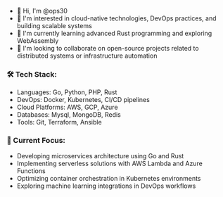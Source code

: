 - 👋 Hi, I'm @ops30
- 👀 I'm interested in cloud-native technologies, DevOps practices, and building scalable systems
- 🌱 I'm currently learning advanced Rust programming and exploring WebAssembly
- 💞️ I'm looking to collaborate on open-source projects related to distributed systems or infrastructure automation

### 🛠 Tech Stack:
- Languages: Go, Python, PHP, Rust
- DevOps: Docker, Kubernetes, CI/CD pipelines
- Cloud Platforms: AWS, GCP, Azure
- Databases: Mysql, MongoDB, Redis
- Tools: Git, Terraform, Ansible

### 🚀 Current Focus:
- Developing microservices architecture using Go and Rust
- Implementing serverless solutions with AWS Lambda and Azure Functions
- Optimizing container orchestration in Kubernetes environments
- Exploring machine learning integrations in DevOps workflows

